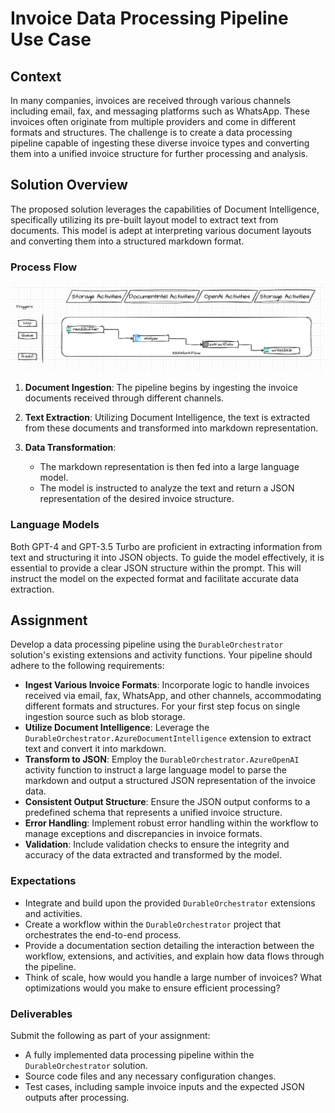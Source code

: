 # Invoice Data Processing Pipeline Use Case

## Context

In many companies, invoices are received through various channels including email, fax, and messaging platforms such as WhatsApp. These invoices often originate from multiple providers and come in different formats and structures. The challenge is to create a data processing pipeline capable of ingesting these diverse invoice types and converting them into a unified invoice structure for further processing and analysis.

## Solution Overview

The proposed solution leverages the capabilities of Document Intelligence, specifically utilizing its pre-built layout model to extract text from documents. This model is adept at interpreting various document layouts and converting them into a structured markdown format.

### Process Flow

![Sample Workflow](2024-04-01-12-19-00.png)

1. **Document Ingestion**: The pipeline begins by ingesting the invoice documents received through different channels.
   
2. **Text Extraction**: Utilizing Document Intelligence, the text is extracted from these documents and transformed into markdown representation.

3. **Data Transformation**:
    - The markdown representation is then fed into a large language model.
    - The model is instructed to analyze the text and return a JSON representation of the desired invoice structure.

### Language Models

Both GPT-4 and GPT-3.5 Turbo are proficient in extracting information from text and structuring it into JSON objects. To guide the model effectively, it is essential to provide a clear JSON structure within the prompt. This will instruct the model on the expected format and facilitate accurate data extraction.

## Assignment

Develop a data processing pipeline using the `DurableOrchestrator` solution's existing extensions and activity functions. Your pipeline should adhere to the following requirements:

- **Ingest Various Invoice Formats**: Incorporate logic to handle invoices received via email, fax, WhatsApp, and other channels, accommodating different formats and structures. For your first step focus on single ingestion source such as blob storage.
- **Utilize Document Intelligence**: Leverage the `DurableOrchestrator.AzureDocumentIntelligence` extension to extract text and convert it into markdown.
- **Transform to JSON**: Employ the `DurableOrchestrator.AzureOpenAI` activity function to instruct a large language model to parse the markdown and output a structured JSON representation of the invoice data.
- **Consistent Output Structure**: Ensure the JSON output conforms to a predefined schema that represents a unified invoice structure.
- **Error Handling**: Implement robust error handling within the workflow to manage exceptions and discrepancies in invoice formats.
- **Validation**: Include validation checks to ensure the integrity and accuracy of the data extracted and transformed by the model.

### Expectations

- Integrate and build upon the provided `DurableOrchestrator` extensions and activities.
- Create a workflow within the `DurableOrchestrator` project that orchestrates the end-to-end process.
- Provide a documentation section detailing the interaction between the workflow, extensions, and activities, and explain how data flows through the pipeline.
- Think of scale, how would you handle a large number of invoices? What optimizations would you make to ensure efficient processing?

### Deliverables

Submit the following as part of your assignment:

- A fully implemented data processing pipeline within the `DurableOrchestrator` solution.
- Source code files and any necessary configuration changes.
- Test cases, including sample invoice inputs and the expected JSON outputs after processing.


